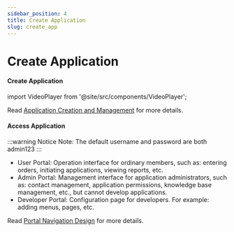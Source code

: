 ```yaml
---
sidebar_position: 4
title: Create Application
slug: create_app
---
```

# Create Application

#### Create Application

import VideoPlayer from '@site/src/components/VideoPlayer';

<VideoPlayer relatePath="/docs/tutorial/create_app.mp4" />

Read [Application Creation and Management](../devguide/application-development-basics/application-creation-and-management) for more details.

#### Access Application

<VideoPlayer relatePath="/docs/tutorial/visit_app.mp4" />

:::warning Notice
Note: The default username and password are both admin123
:::
* User Portal: Operation interface for ordinary members, such as: entering orders, initiating applications, viewing reports, etc.
* Admin Portal: Management interface for application administrators, such as: contact management, application permissions, knowledge base management, etc., but cannot develop applications.
* Developer Portal: Configuration page for developers. For example: adding menus, pages, etc.

Read [Portal Navigation Design](../devguide/portal-and-page-development/portal-navigation-design) for more details.
